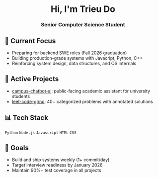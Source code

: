 <h1 align="center">Hi, I'm Trieu Do</h1>
<h3 align="center">Senior Computer Science Student</h3>

## 🔧 Current Focus
- Preparing for backend SWE roles (Fall 2026 graduation)
- Building production-grade systems with Javacript, Python, C++
- Reinforcing system design, data structures, and OS internals

## 🧠 Active Projects
- [campus-chatbot-ai](https://github.com/Tr-Do/chatbot): public-facing academic assistant for university students
- [leet-code-grind](https://github.com/Tr-Do/leetcode_practice): 40+ categorized problems with annotated solutions

## 📊 Tech Stack
`Python` `Node.js` `Javascript` `HTML` `CSS`

## 🎯 Goals
- Build and ship systems weekly (1+ commit/day)
- Target interview readiness by January 2026
- Maintain 90%+ test coverage in all projects
